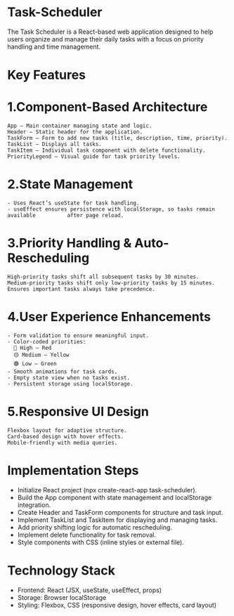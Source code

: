 # Task-Scheduler
The Task Scheduler is a React-based web application designed to help users organize and manage their daily tasks with a focus on priority handling and time management.

# Key Features
  # 1.Component-Based Architecture
    App – Main container managing state and logic.
    Header – Static header for the application.
    TaskForm – Form to add new tasks (title, description, time, priority).
    TaskList – Displays all tasks.
    TaskItem – Individual task component with delete functionality.
    PriorityLegend – Visual guide for task priority levels.

  # 2.State Management
    - Uses React’s useState for task handling.
    - useEffect ensures persistence with localStorage, so tasks remain available          after page reload.
    
  # 3.Priority Handling & Auto-Rescheduling
    High-priority tasks shift all subsequent tasks by 30 minutes.
    Medium-priority tasks shift only low-priority tasks by 15 minutes.
    Ensures important tasks always take precedence.

  # 4.User Experience Enhancements
    - Form validation to ensure meaningful input.
    - Color-coded priorities:
      🔴 High – Red
      🟡 Medium – Yellow
      🟢 Low – Green
    - Smooth animations for task cards.
    - Empty state view when no tasks exist.
    - Persistent storage using localStorage.

  # 5.Responsive UI Design
    Flexbox layout for adaptive structure.
    Card-based design with hover effects.
    Mobile-friendly with media queries.

# Implementation Steps
  - Initialize React project (npx create-react-app task-scheduler).
  - Build the App component with state management and localStorage integration.
  - Create Header and TaskForm components for structure and task input.
  - Implement TaskList and TaskItem for displaying and managing tasks.
  - Add priority shifting logic for automatic rescheduling.
  - Implement delete functionality for task removal.
  - Style components with CSS (inline styles or external file).

# Technology Stack
  - Frontend: React (JSX, useState, useEffect, props)
  - Storage: Browser localStorage
  - Styling: Flexbox, CSS (responsive design, hover effects, card layout)
